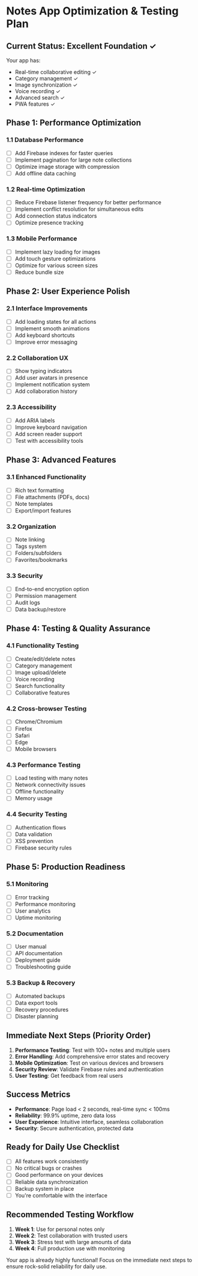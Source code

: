 # Notes App Optimization & Testing Plan

## Current Status: Excellent Foundation ✓
Your app has:
- Real-time collaborative editing ✓
- Category management ✓
- Image synchronization ✓
- Voice recording ✓
- Advanced search ✓
- PWA features ✓

## Phase 1: Performance Optimization

### 1.1 Database Performance
- [ ] Add Firebase indexes for faster queries
- [ ] Implement pagination for large note collections
- [ ] Optimize image storage with compression
- [ ] Add offline data caching

### 1.2 Real-time Optimization
- [ ] Reduce Firebase listener frequency for better performance
- [ ] Implement conflict resolution for simultaneous edits
- [ ] Add connection status indicators
- [ ] Optimize presence tracking

### 1.3 Mobile Performance
- [ ] Implement lazy loading for images
- [ ] Add touch gesture optimizations
- [ ] Optimize for various screen sizes
- [ ] Reduce bundle size

## Phase 2: User Experience Polish

### 2.1 Interface Improvements
- [ ] Add loading states for all actions
- [ ] Implement smooth animations
- [ ] Add keyboard shortcuts
- [ ] Improve error messaging

### 2.2 Collaboration UX
- [ ] Show typing indicators
- [ ] Add user avatars in presence
- [ ] Implement notification system
- [ ] Add collaboration history

### 2.3 Accessibility
- [ ] Add ARIA labels
- [ ] Improve keyboard navigation
- [ ] Add screen reader support
- [ ] Test with accessibility tools

## Phase 3: Advanced Features

### 3.1 Enhanced Functionality
- [ ] Rich text formatting
- [ ] File attachments (PDFs, docs)
- [ ] Note templates
- [ ] Export/import features

### 3.2 Organization
- [ ] Note linking
- [ ] Tags system
- [ ] Folders/subfolders
- [ ] Favorites/bookmarks

### 3.3 Security
- [ ] End-to-end encryption option
- [ ] Permission management
- [ ] Audit logs
- [ ] Data backup/restore

## Phase 4: Testing & Quality Assurance

### 4.1 Functionality Testing
- [ ] Create/edit/delete notes
- [ ] Category management
- [ ] Image upload/delete
- [ ] Voice recording
- [ ] Search functionality
- [ ] Collaborative features

### 4.2 Cross-browser Testing
- [ ] Chrome/Chromium
- [ ] Firefox
- [ ] Safari
- [ ] Edge
- [ ] Mobile browsers

### 4.3 Performance Testing
- [ ] Load testing with many notes
- [ ] Network connectivity issues
- [ ] Offline functionality
- [ ] Memory usage

### 4.4 Security Testing
- [ ] Authentication flows
- [ ] Data validation
- [ ] XSS prevention
- [ ] Firebase security rules

## Phase 5: Production Readiness

### 5.1 Monitoring
- [ ] Error tracking
- [ ] Performance monitoring
- [ ] User analytics
- [ ] Uptime monitoring

### 5.2 Documentation
- [ ] User manual
- [ ] API documentation
- [ ] Deployment guide
- [ ] Troubleshooting guide

### 5.3 Backup & Recovery
- [ ] Automated backups
- [ ] Data export tools
- [ ] Recovery procedures
- [ ] Disaster planning

## Immediate Next Steps (Priority Order)

1. **Performance Testing**: Test with 100+ notes and multiple users
2. **Error Handling**: Add comprehensive error states and recovery
3. **Mobile Optimization**: Test on various devices and browsers
4. **Security Review**: Validate Firebase rules and authentication
5. **User Testing**: Get feedback from real users

## Success Metrics

- **Performance**: Page load < 2 seconds, real-time sync < 100ms
- **Reliability**: 99.9% uptime, zero data loss
- **User Experience**: Intuitive interface, seamless collaboration
- **Security**: Secure authentication, protected data

## Ready for Daily Use Checklist

- [ ] All features work consistently
- [ ] No critical bugs or crashes
- [ ] Good performance on your devices
- [ ] Reliable data synchronization
- [ ] Backup system in place
- [ ] You're comfortable with the interface

## Recommended Testing Workflow

1. **Week 1**: Use for personal notes only
2. **Week 2**: Test collaboration with trusted users
3. **Week 3**: Stress test with large amounts of data
4. **Week 4**: Full production use with monitoring

Your app is already highly functional! Focus on the immediate next steps to ensure rock-solid reliability for daily use.